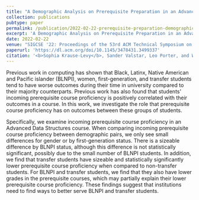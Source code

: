 ```yaml
---
title: "A Demographic Analysis on Prerequisite Preparation in an Advanced Data Structures Course (CER Best Paper Award)"
collection: publications
pubtype: paper
permalink: /publication/2022-02-22-prerequisite-preparation-demographic-analysis
excerpt: 'A Demographic Analysis on Prerequisite Preparation in an Advanced Data Structures Course (CER Best Paper Award)'
date: 2022-02-22
venue: "SIGCSE '22: Proceedings of the 53rd ACM Technical Symposium on Computer Science Education"
paperurl: 'https://dl.acm.org/doi/10.1145/3478431.3499337'
citation: '<b>Sophia Krause-Levy</b>, Sander Valstar, Leo Porter, and William G. Griswold. 2022. A Demographic Analysis on Prerequisite Preparation in an Advanced Data Structures Course. <i>In Proceedings of the 53rd ACM Technical Symposium on Computer Science Education (SIGCSE)</i>. 661–667. <a href="https://dl.acm.org/doi/pdf/10.1145/3478431.3499337?cid=99659505721" target="_blank">doi/10.1145/3478431.3499337</a><b>(CER Best Paper Award)</b>'
---
```


Previous work in computing has shown that Black, Latinx, Native American and Pacific islander (BLNPI), women, first-generation, and transfer students tend to have worse outcomes during their time in university compared to their majority counterparts. Previous work has also found that students' incoming prerequisite course proficiency is positively correlated with their outcomes in a course. In this work, we investigate the role that prerequisite course proficiency has on outcomes between these groups of students.

Specifically, we examine incoming prerequisite course proficiency in an Advanced Data Structures course. When comparing incoming prerequisite course proficiency between demographic pairs, we only see small differences for gender or by first-generation status. There is a sizeable difference by BLNPI status, although this difference is not statistically significant, possibly due to the small number of BLNPI students. In addition, we find that transfer students have sizeable and statistically significantly lower prerequisite course proficiency when compared to non-transfer students. For BLNPI and transfer students, we find that they also have lower grades in the prerequisite courses, which may partially explain their lower prerequisite course proficiency. These findings suggest that institutions need to find ways to better serve BLNPI and transfer students.